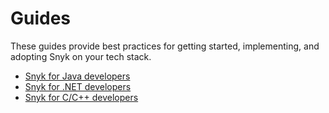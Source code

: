 # Guides

These guides provide best practices for getting started, implementing, and adopting Snyk on your tech stack.

* [Snyk for Java developers](snyk-for-java-developers.md)
* [Snyk for .NET developers](snyk-for-.net-developers.md)
* [Snyk for C/C++ developers](snyk-for-c-c++-developers.md)
